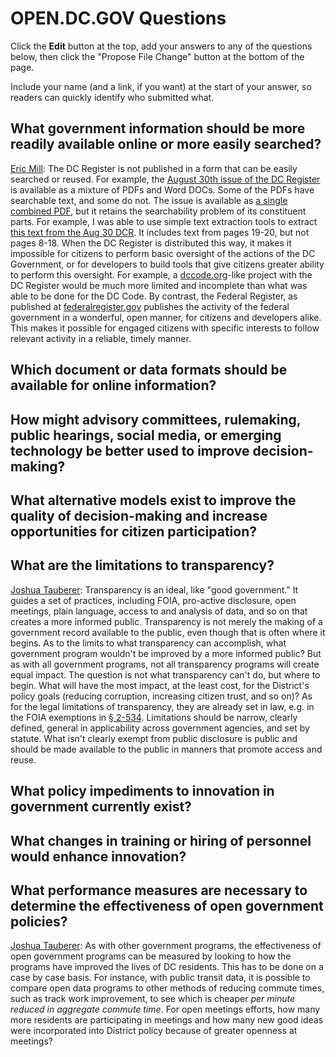 # OPEN.DC.GOV Questions

Click the **Edit** button at the top, add your answers to any of the questions below, then click the "Propose File Change" button at the bottom of the page. 

Include your name (and a link, if you want) at the start of your answer, so readers can quickly identify who submitted what.

## What government information should be more readily available online or more easily searched?

[Eric Mill](/konklone): The DC Register is not published in a form that can be easily searched or reused. For example, the [August 30th issue of the DC Register](http://www.dcregs.dc.gov/Gateway/IssueHome.aspx?IssueId=411) is available as a mixture of PDFs and Word DOCs. Some of the PDFs have searchable text, and some do not. The issue is available as [a single combined PDF](http://www.dcregs.dc.gov/Notice/DownLoad.aspx?IssueFileID=38235), but it retains the searchability problem of its constituent parts. For example, I was able to use simple text extraction tools to extract [this text from the Aug 30 DCR](https://gist.github.com/konklone/7352947). It includes text from pages 19-20, but not pages 8-18. When the DC Register is distributed this way, it makes it impossible for citizens to perform basic oversight of the actions of the DC Government, or for developers to build tools that give citizens greater ability to perform this oversight. For example, a [dccode.org](http://dccode.org/browser/)-like project with the DC Register would be much more limited and incomplete than what was able to be done for the DC Code. By contrast, the Federal Register, as published at [federalregister.gov](https://www.federalregister.gov) publishes the activity of the federal government in a wonderful, open manner, for citizens and developers alike. This makes it possible for engaged citizens with specific interests to follow relevant activity in a reliable, timely manner.

## Which document or data formats should be available for online information?

## How might advisory committees, rulemaking, public hearings, social media, or emerging technology be better used to improve decision-making?

## What alternative models exist to improve the quality of decision-making and increase opportunities for citizen participation?

## What are the limitations to transparency?

[Joshua Tauberer](/joshdata): Transparency is an ideal, like "good government." It guides a set of practices, including FOIA, pro-active disclosure, open meetings, plain language, access to and analysis of data, and so on that creates a more informed public.  Transparency is not merely the making of a government record available to the public, even though that is often where it begins. As to the limits to what transparency can accomplish, what government program wouldn't be improved by a more informed public? But as with all government programs, not all transparency programs will create equal impact. The question is not what transparency can't do, but where to begin. What will have the most impact, at the least cost, for the District's policy goals (reducing corruption, increasing citizen trust, and so on)? As for the legal limitations of transparency, they are already set in law, e.g. in the FOIA exemptions in [§ 2-534](http://dccode.elaws.us/code?no=2-534). Limitations should be narrow, clearly defined, general in applicability across government agencies, and set by statute. What isn't clearly exempt from public disclosure is public and should be made available to the public in manners that promote access and reuse.

## What policy impediments to innovation in government currently exist?

## What changes in training or hiring of personnel would enhance innovation?

## What performance measures are necessary to determine the effectiveness of open government policies?

[Joshua Tauberer](/joshdata): As with other government programs, the effectiveness of open government programs can be measured by looking to how the programs have improved the lives of DC residents. This has to be done on a case by case basis. For instance, with public transit data, it is possible to compare open data programs to other methods of reducing commute times, such as track work improvement, to see which is cheaper *per minute reduced in aggregate commute time*. For open meetings efforts, how many more residents are participating in meetings and how many new good ideas were incorporated into District policy because of greater openness at meetings?
